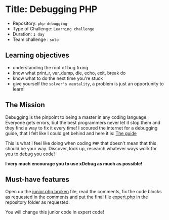 # Title: Debugging PHP

- Repository: `php-debugging`
- Type of Challenge: `Learning challenge`
- Duration: `1 day`
- Team challenge : `solo`

## Learning objectives
- understanding the root of bug fixing
- know what print_r, var_dump, die, echo, exit, break do
- know what to do the next time you're stuck
- give yourself the `solver's mentality`, a problem is just an opportunity to learn!

## The Mission
Debugging is the pinpoint to being a master in any coding language.  
Everyone gets errors, but the best programmers never let it stop them and they find a way to fix it every time!
I scoured the internet for a debugging guide, that I felt like I could get behind and here it is: [The guide](https://rollbar.com/guides/how-to-debug-php/)

This is what I feel like doing when coding `PHP` that doesn't mean that this should be your way. Discover, look up, research whatever ways work for you to debug you code!

**I very much encourage you to use xDebug as much as possible!**

## Must-have features
Open up the [junior.php.broken](ressources/junior.php.broken) file, read the comments, fix the code blocks as requested in the comments
and put the final file [expert.php](ressources/expert.php) in the repository folder as requested.

You will change this junior code in expert code!
